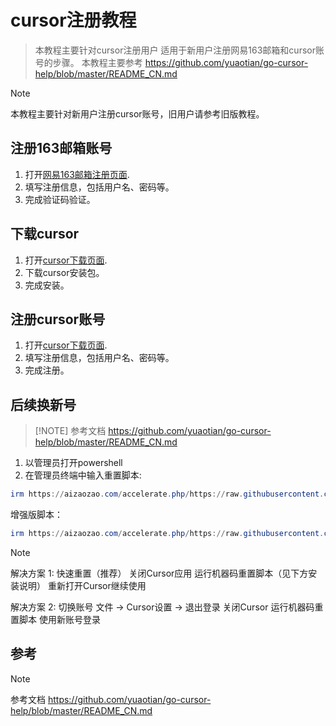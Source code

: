 # cursor注册教程

> 本教程主要针对cursor注册用户
> 适用于新用户注册网易163邮箱和cursor账号的步骤。
> 本教程主要参考 https://github.com/yuaotian/go-cursor-help/blob/master/README_CN.md

> [!NOTE]
> 本教程主要针对新用户注册cursor账号，旧用户请参考旧版教程。

## 注册163邮箱账号 
1. 打开[网易163邮箱注册页面](https://mail.163.com/register/index.htm#/normal).  
2. 填写注册信息，包括用户名、密码等。
3. 完成验证码验证。


## 下载cursor
1. 打开[cursor下载页面](https://www.cursor.com/).  
2. 下载cursor安装包。
3. 完成安装。


## 注册cursor账号
1. 打开[cursor下载页面](https://www.cursor.com/).  
2. 填写注册信息，包括用户名、密码等。
3. 完成注册。

## 后续换新号
> [!NOTE] 参考文档
> https://github.com/yuaotian/go-cursor-help/blob/master/README_CN.md
1. 以管理员打开powershell
2. 在管理员终端中输入重置脚本:

```powershell
irm https://aizaozao.com/accelerate.php/https://raw.githubusercontent.com/yuaotian/go-cursor-help/refs/heads/master/scripts/run/cursor_win_id_modifier.ps1 | iex 
```

增强版脚本：
```powershell
irm https://aizaozao.com/accelerate.php/https://raw.githubusercontent.com/yuaotian/go-cursor-help/refs/heads/master/scripts/run/cursor_win_id_modifier_new.ps1 | iex 
```

> [!NOTE]
> 解决方案 1: 快速重置（推荐）
> 关闭Cursor应用
> 运行机器码重置脚本（见下方安装说明）
> 重新打开Cursor继续使用
> 
> 解决方案 2: 切换账号
> 文件 -> Cursor设置 -> 退出登录
> 关闭Cursor
> 运行机器码重置脚本
> 使用新账号登录

## 参考
> [!NOTE]
> 参考文档
> https://github.com/yuaotian/go-cursor-help/blob/master/README_CN.md